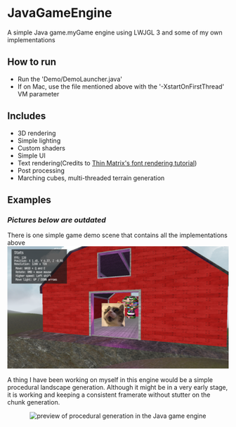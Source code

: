 # JavaGameEngine
A simple Java game.myGame engine using LWJGL 3 and some of my own implementations

## How to run
- Run the 'Demo/DemoLauncher.java'
- If on Mac, use the file mentioned above with the '-XstartOnFirstThread' VM parameter

## Includes
- 3D rendering
- Simple lighting
- Custom shaders
- Simple UI
- Text rendering(Credits to [Thin Matrix's font rendering tutorial](https://www.youtube.com/watch?v=mnIQEQoHHCU))
- Post processing
- Marching cubes, multi-threaded terrain generation

## Examples
### **_Pictures below are outdated_**

There is one simple game demo scene that contains all the implementations above
![preview image of render](git-files/images/preview2.png)

A thing I have been working on myself in this engine would be a simple procedural landscape generation.
Although it might be in a very early stage, it is working and keeping a consistent framerate without stutter on the chunk generation.
<p align="center">
<img alt='preview of procedural generation in the Java game engine' src="https://github.com/Jenoah/JavaGameEngine/tree/main/git-files/images/preview_proc_gen_lighting_shaders.gif"/>
</p>
